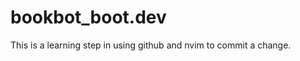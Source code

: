 # bookbot_boot.dev

This is a learning step in using github and nvim to commit a change.













